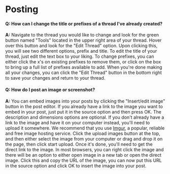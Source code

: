 # Posting

#### Q: How can I change the title or prefixes of a thread I've already created?
**A:** Navigate to the thread you would like to change and look for the green button named "Tools" located in the upper right area of your thread. Hover over this button and look for the "Edit Thread" option. Upon clicking this, you will see two different options, prefix and title. To edit the title of your thread, just edit the text box to your liking. To change prefixes, you can either click the x's on existing prefixes to remove them, or click on the box to bring up a full list of prefixes available to add. When you're done making all your changes, you can click the "Edit Thread" button in the bottom right to save your changes and return to your thread.

#### Q: How do I post an image or screenshot?
**A:** You can embed images into your posts by clicking the "Insert/edit image" button in the post editor. If you already have a link to the image you want to embed in your post, just put it in the source option and then press OK. The description and dimensions options are optional. If you don't already have a link to the image and have it on your computer instead, you'll need to upload it somewhere. We recommend that you use [Imgur](https://imgur.com/), a popular, reliable and free image hosting service. Click the upload images button at the top, and then either select the image from your computer or drag and drop it on the page, then click start upload. Once it's done, you'll need to get the direct link to the image. In most browsers, you can right click the image and there will be an option to either open image in a new tab or open the direct image. Click this and copy the URL of the image, you can now put this URL in the source option and click OK to insert the image into your post.
